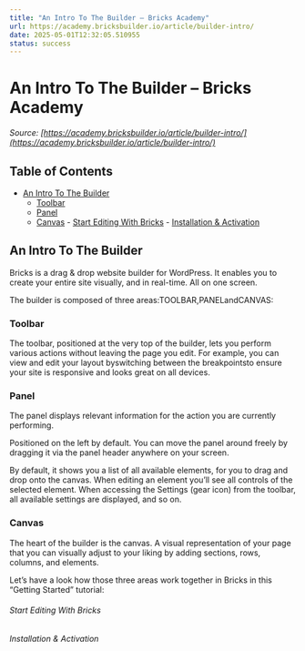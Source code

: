 ```yaml
---
title: "An Intro To The Builder – Bricks Academy"
url: https://academy.bricksbuilder.io/article/builder-intro/
date: 2025-05-01T12:32:05.510955
status: success
---
```


# An Intro To The Builder – Bricks Academy

*Source: [https://academy.bricksbuilder.io/article/builder-intro/](https://academy.bricksbuilder.io/article/builder-intro/)*

## Table of Contents

- [An Intro To The Builder](#an-intro-to-the-builder)
  - [Toolbar](#toolbar)
  - [Panel](#panel)
  - [Canvas](#canvas)
        - [Start Editing With Bricks](#start-editing-with-bricks)
        - [Installation & Activation](#installation--activation)

## An Intro To The Builder

Bricks is a drag & drop website builder for WordPress. It enables you to create your entire site visually, and in real-time. All on one screen.

The builder is composed of three areas:TOOLBAR,PANELandCANVAS:

### Toolbar

The toolbar, positioned at the very top of the builder, lets you perform various actions without leaving the page you edit. For example, you can view and edit your layout byswitching between the breakpointsto ensure your site is responsive and looks great on all devices.

### Panel

The panel displays relevant information for the action you are currently performing.

Positioned on the left by default. You can move the panel around freely by dragging it via the panel header anywhere on your screen.

By default, it shows you a list of all available elements, for you to drag and drop onto the canvas. When editing an element you’ll see all controls of the selected element. When accessing the Settings (gear icon) from the toolbar, all available settings are displayed, and so on.

### Canvas

The heart of the builder is the canvas. A visual representation of your page that you can visually adjust to your liking by adding sections, rows, columns, and elements.

Let’s have a look how those three areas work together in Bricks in this “Getting Started” tutorial:

###### Start Editing With Bricks

###### Installation & Activation


